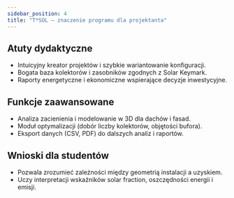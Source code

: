 ```yaml
---
sidebar_position: 4
title: "T*SOL – znaczenie programu dla projektanta"
---
```


## Atuty dydaktyczne

- Intuicyjny kreator projektów i szybkie wariantowanie konfiguracji.
- Bogata baza kolektorów i zasobników zgodnych z Solar Keymark.
- Raporty energetyczne i ekonomiczne wspierające decyzje inwestycyjne.

## Funkcje zaawansowane

- Analiza zacienienia i modelowanie w 3D dla dachów i fasad.
- Moduł optymalizacji (dobór liczby kolektorów, objętości bufora).
- Eksport danych (CSV, PDF) do dalszych analiz i raportów.

## Wnioski dla studentów

- Pozwala zrozumieć zależności między geometrią instalacji a uzyskiem.
- Uczy interpretacji wskaźników solar fraction, oszczędności energii i emisji.

